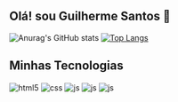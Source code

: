 ## Olá! sou Guilherme Santos 👋


![Anurag's GitHub stats](https://github-readme-stats.vercel.app/api?username=Guilherme-Santos-C&show_icons=true&theme=radical)
[![Top Langs](https://github-readme-stats.vercel.app/api/top-langs/?username=Guilherme-Santos-C&theme=radical)](https://github.com/anuraghazra/github-readme-stats)

## Minhas Tecnologias
<div style="display: inline_block">
  <img align="center" alt="html5" src="https://img.shields.io/badge/HTML5-E34F26?style=for-the-badge&logo=html5&logoColor=white" />
  <img align="center" alt="css" src="https://img.shields.io/badge/CSS3-1572B6?style=for-the-badge&logo=css3&logoColor=white" />
  <img align="center" alt="js" src="https://img.shields.io/badge/JavaScript-F7DF1E?style=for-the-badge&logo=javascript&logoColor=black" />
  <img align="center" alt="js" src="https://img.shields.io/badge/Bootstrap-563D7C?style=for-the-badge&logo=bootstrap&logoColor=white" />
  <img align="center" alt="js" src="https://img.shields.io/badge/Sass-CC6699?style=for-the-badge&logo=sass&logoColor=white" />
</div><br/>

<!--"Estudante de programação dedicado, buscando incansavelmente aprender e aprimorar minhas habilidades a cada dia."-->
